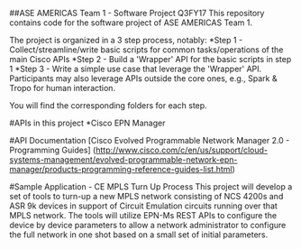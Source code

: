 ##ASE AMERICAS Team 1 - Software Project Q3FY17
This repository contains code for the software project of ASE AMERICAS Team 1.

The project is organized in a 3 step process, notably:
*Step 1 - Collect/streamline/write basic scripts for common tasks/operations of the main Cisco APIs
*Step 2 - Build a 'Wrapper' API for the basic scripts in step 1
*Step 3 - Write a simple use case that leverage the 'Wrapper' API. Participants may also leverage APIs outside the core ones, e.g., Spark & Tropo for human interaction.

You will find the corresponding folders for each step.

#APIs in this project
*Cisco EPN Manager


#API Documentation
[Cisco Evolved Programmable Network Manager 2.0 - Programming Guides] (http://www.cisco.com/c/en/us/support/cloud-systems-management/evolved-programmable-network-epn-manager/products-programming-reference-guides-list.html)

#Sample Application - CE MPLS Turn Up Process
This project will develop a set of tools to turn-up a new MPLS network consisting of NCS 4200s and ASR 9k devices in support of Circuit Emulation circuits running over that MPLS network. The tools will utilize EPN-Ms REST APIs to configure the device by device parameters to allow a network administrator to configure the full network in one shot based on a small set of initial parameters.


 
